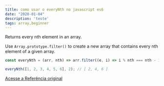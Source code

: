 ```yaml
---
title: como usar o everyNth no javascript es6
date: "2020-01-04"
description: 'teste'
tags: array,beginner
---
```


Returns every nth element in an array.

Use `Array.prototype.filter()` to create a new array that contains every nth element of a given array.

```js
const everyNth = (arr, nth) => arr.filter((e, i) => i % nth === nth - 1);
```

```js
everyNth([1, 2, 3, 4, 5, 6], 2); // [ 2, 4, 6 ]
```


[Acesse a Referência original](http://github.com/30-seconds/)
